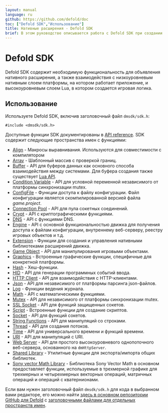 ```yaml
---
layout: manual
language: ru
github: https://github.com/defold/doc
toc: ["Defold SDK","Использование"]
title: Нативные расширения - Defold SDK
brief: В этом руководстве описывается работа с Defold SDK при создании нативных расширений.
---
```


# Defold SDK

Defold SDK содержит необходимую функциональность для объявления нативного расширения, а также взаимодействия с низкоуровневым нативным слоем платформы, на котором работает приложение, и высокоуровневым слоем Lua, в котором создается игровая логика.

## Использование

Используете Defold SDK, включив заголовочный файл `dmsdk/sdk.h`:

    #include <dmsdk/sdk.h>

Доступные функции SDK документированы в [API reference](/ref/dmExtension/). SDK содержит следующие пространства имен с функциями:

* [Align](/ref/dmAlign/) - Макросы выравнивания. Используются для совместимости с компилятором
* [Array](/ref/dmArray/) - Шаблонный массив с проверкой границ.
* [Buffer](/ref/dmBuffer/) - API для буферов данных как основного способа взаимодействия между системами. Для буфера создания также существует [Lua API](/ref/buffer/).
* [Condition Variable](/ref/dmConditionVariable/) - API для условной переменной независимого от платформы синхронизации mutex.
* [ConfigFile](/ref/dmConfigFile/) - Функции доступа к файлу конфигурации. Файл конфигурации является скомпилированной версией файла *game.project*.
* [Connection Pool](/ref/dmConnectionPool/) - API для пула сокетных соединений.
* [Crypt](/ref/dmCrypt/) - API с криптографическими функциями.
* [DNS](/ref/dmDNS/) - API с функциями DNS.
* [Engine](/ref/dmEngine/) - API с основной функциональностью движка для получения доступа к файлам конфигурации, внутреннему веб-серверу, реестру игровых объектов и т.д.
* [Extension](/ref/dmExtension/) - Функции для создания и управления нативными библиотеками расширений движка.
* [Game Object](/ref/dmGameObject/) - API для манипулирования игровыми объектами.
* [Graphics](/ref/dmGraphics/) - Встроенные графические функции, специфичные для конкретной платформы.
* [Hash](/ref/dmHash/) - Хеш-функции.
* [HID](/ref/dmHid/) - API для генерации программных событий ввода.
* [HTTP Client](/ref/dmHttpClient/) - API для взаимодействия с HTTP-клиентами.
* [Json](/ref/dmJson/) - API для независимого от платформы парсинга json-файлов.
* [Log](/ref/dmLog/) - Функции ведения журнала.
* [Math](/ref/dmMath/) - API с математическими функциями.
* [Mutex](/ref/dmMutex/) - API для независимого от платформы синхронизации mutex.
* [SSL Socket](/ref/dmSSLSocket/) - API для функций защищенных сокетов.
* [Script](/ref/dmScript/) - Встроенные функции для создание скриптов.
* [Socket](/ref/dmSocket/) - API для функций сокетов.
* [String Functions](/ref/dmStringFunc/) - API для манипуляций со строками.
* [Thread](/ref/dmThread/) - API для создания потоков.
* [Time](/ref/dmTime/) - API для универсального времени и функций времени.
* [URI](/ref/dmURI/) - API для манипуляций с URI.
* [Web Server](/ref/dmWebServer/) - API для простого высокоуровневого однопоточного веб-сервера, основанного на `dmHttpServer`.
* [Shared Library](/ref/sharedlibrary/) - Утилитные функции для экспорта/импорта общих библиотек.
* [Sony vector Math Library](/manuals/assets/Vector_Math_Library-Overview.pdf) - Библиотека Sony Vector Math в основном предоставляет функции, используемые в трехмерной графике для трехмерных и четырехмерных векторных операций, матричных операций и операций с кватернионами.

Если вам нужен заголовочный файл `dmsdk/sdk.h` для кода в выбранном вами редакторе, его можно найти [здесь в основном репозитории GitHub для Defold](https://github.com/defold/defold/blob/dev/engine/sdk/src/dmsdk/sdk.h) с [заголовочными файлами для отдельных пространств имен](https://github.com/defold/defold/tree/dev/engine/dlib/src/dmsdk/dlib).
